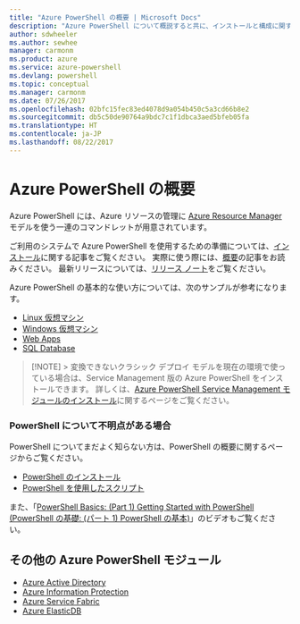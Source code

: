 ```yaml
---
title: "Azure PowerShell の概要 | Microsoft Docs"
description: "Azure PowerShell について概説すると共に、インストールと構成に関するページへのリンクを紹介します。"
author: sdwheeler
ms.author: sewhee
manager: carmonm
ms.product: azure
ms.service: azure-powershell
ms.devlang: powershell
ms.topic: conceptual
ms.manager: carmonm
ms.date: 07/26/2017
ms.openlocfilehash: 02bfc15fec83ed4078d9a054b450c5a3cd66b8e2
ms.sourcegitcommit: db5c50de90764a9bdc7c1f1dbca3aed5bfeb05fa
ms.translationtype: HT
ms.contentlocale: ja-JP
ms.lasthandoff: 08/22/2017
---
```

# <a name="overview-of-azure-powershell"></a>Azure PowerShell の概要

Azure PowerShell には、Azure リソースの管理に [Azure Resource Manager](/azure/azure-resource-manager/resource-group-overview) モデルを使う一連のコマンドレットが用意されています。

ご利用のシステムで Azure PowerShell を使用するための準備については、[インストール](install-azurerm-ps.md)に関する記事をご覧ください。 実際に使う際には、[概要](get-started-azureps.md)の記事をお読みください。 最新リリースについては、[リリース ノート](release-notes-azureps.md)をご覧ください。

Azure PowerShell の基本的な使い方については、次のサンプルが参考になります。

* [Linux 仮想マシン](/azure/virtual-machines/virtual-machines-linux-powershell-samples?toc=/powershell/azure/toc.json)
* [Windows 仮想マシン](/azure/virtual-machines/virtual-machines-windows-powershell-samples?toc=/powershell/azure/toc.json)
* [Web Apps](/azure/app-service-web/app-service-powershell-samples?toc=/powershell/azure/toc.json)
* [SQL Database](/azure/sql-database/sql-database-powershell-samples?toc=/powershell/azure/toc.json)

> [!NOTE] > 変換できないクラシック デプロイ モデルを現在の環境で使っている場合は、Service Management 版の Azure PowerShell をインストールできます。 詳しくは、[Azure PowerShell Service Management モジュールのインストール](/powershell/azure/servicemanagement/install-azure-ps)に関するページをご覧ください。

### <a name="need-help-with-powershell"></a>PowerShell について不明点がある場合

PowerShell についてまだよく知らない方は、PowerShell の概要に関するページからご覧ください。

* [PowerShell のインストール](/powershell/scripting/installing-windows-powershell)
* [PowerShell を使用したスクリプト](/powershell/scripting/scripting-with-windows-powershell)

また、「[PowerShell Basics: (Part 1) Getting Started with PowerShell (PowerShell の基礎: (パート 1) PowerShell の基本)](https://channel9.msdn.com/Blogs/Taste-of-Premier/PowerShellBasicsPart1)」のビデオもご覧ください。

## <a name="other-azure-powershell-modules"></a>その他の Azure PowerShell モジュール

* [Azure Active Directory](/powershell/azure/active-directory/)
* [Azure Information Protection](/powershell/azure/aip/)
* [Azure Service Fabric](/powershell/azure/service-fabric/)
* [Azure ElasticDB](/powershell/azure/elasticdbjobs/)
